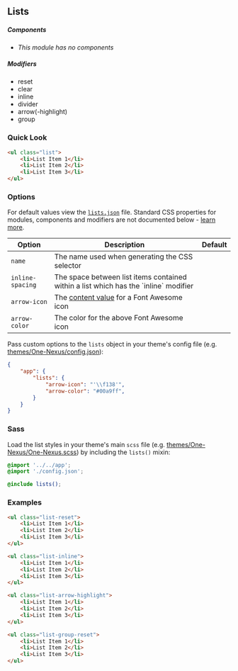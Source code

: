 ## Lists

##### Components

* _This module has no components_

##### Modifiers

* reset
* clear
* inline
* divider
* arrow(-highlight)
* group

### Quick Look

```html
<ul class="list">
    <li>List Item 1</li>
    <li>List Item 2</li>
    <li>List Item 3</li>
</ul>
```

### Options

For default values view the [`lists.json`](lists.json) file. Standard CSS properties for modules, components and modifiers are not documented below - [learn more](https://github.com/esr360/Synergy/wiki/Configuring-a-Module#pass-custom-css-to-modules).

<table class="table">
    <thead>
        <tr>
            <th>Option</th>
            <th>Description</th>
            <th>Default</th>
        </tr>
    </thead>
    <tbody>
        <tr>
            <td><code>name</code></td>
            <td>The name used when generating the CSS selector</td>
        </tr>
        <tr>
            <td><code>inline-spacing</code></td>
            <td>The space between list items contained within a list which has the `inline` modifier</td>
        </tr>
        <tr>
            <td><code>arrow-icon</code></td>
            <td>The <a href="http://astronautweb.co/snippet/font-awesome/" target="blank">content value</a> for a Font Awesome icon</td>
        </tr>
        <tr>
            <td><code>arrow-color</code></td>
            <td>The color for the above Font Awesome icon</td>
        </tr>
    </tbody>
</table>

Pass custom options to the `lists` object in your theme's config file (e.g. [themes/One-Nexus/config.json](../../../themes/One-Nexus/config.json)):

```json
{
    "app": {
        "lists": {
            "arrow-icon": "'\\f138'",
            "arrow-color": "#00a9ff",
        }
    }
}
```

### Sass

Load the list styles in your theme's main `scss` file (e.g. [themes/One-Nexus/One-Nexus.scss](../../../themes/One-Nexus/One-Nexus.scss)) by including the `lists()` mixin:

```scss
@import '../../app';
@import './config.json';

@include lists();
```

### Examples

```html
<ul class="list-reset">
    <li>List Item 1</li>
    <li>List Item 2</li>
    <li>List Item 3</li>
</ul>
```

```html
<ul class="list-inline">
    <li>List Item 1</li>
    <li>List Item 2</li>
    <li>List Item 3</li>
</ul>
```

```html
<ul class="list-arrow-highlight">
    <li>List Item 1</li>
    <li>List Item 2</li>
    <li>List Item 3</li>
</ul>
```

```html
<ul class="list-group-reset">
    <li>List Item 1</li>
    <li>List Item 2</li>
    <li>List Item 3</li>
</ul>
```